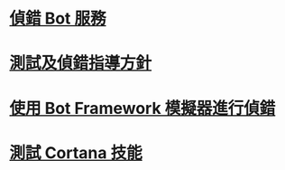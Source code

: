 # [偵錯 Bot 服務](../bot-service-debug-bot.md)
# [測試及偵錯指導方針](../v4sdk/bot-builder-testing-debugging.md)
# [使用 Bot Framework 模擬器進行偵錯](../bot-service-debug-emulator.md)
# [測試 Cortana 技能](../bot-service-debug-cortana-skill.md)